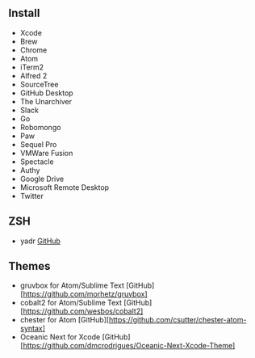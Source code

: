 ## Install
* Xcode
* Brew
* Chrome
* Atom
* iTerm2
* Alfred 2
* SourceTree
* GitHub Desktop
* The Unarchiver
* Slack
* Go
* Robomongo
* Paw
* Sequel Pro
* VMWare Fusion
* Spectacle
* Authy
* Google Drive
* Microsoft Remote Desktop
* Twitter

## ZSH
* yadr [GitHub](https://github.com/skwp/dotfiles)

## Themes
* gruvbox for Atom/Sublime Text [GitHub][https://github.com/morhetz/gruvbox]
* cobalt2 for Atom/Sublime Text [GitHub][https://github.com/wesbos/cobalt2]
* chester for Atom [GitHub][https://github.com/csutter/chester-atom-syntax]
* Oceanic Next for Xcode [GitHub][https://github.com/dmcrodrigues/Oceanic-Next-Xcode-Theme]
